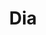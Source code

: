 ---
title: "Dia"
url: /ciudad-autonoma-de-buenos-aires/dia-avenida-general-iriarte/
shop: supermercado
---